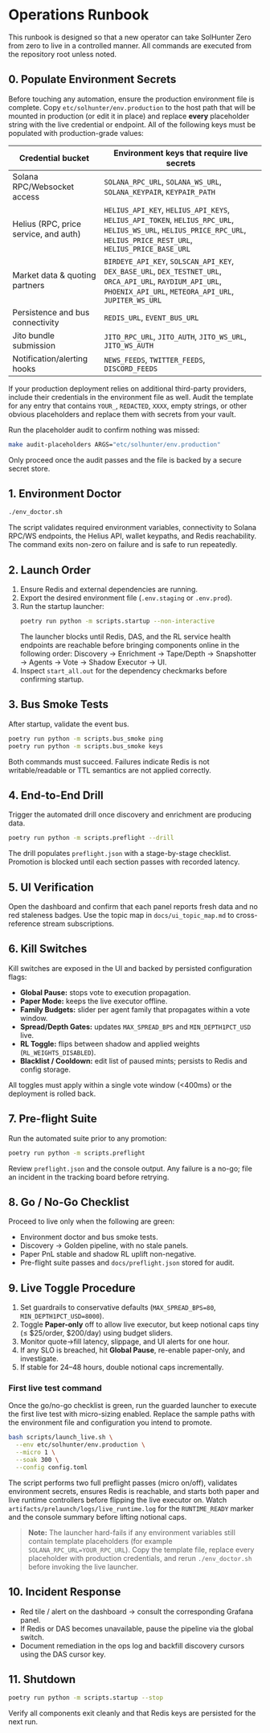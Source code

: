 # Operations Runbook

This runbook is designed so that a new operator can take SolHunter Zero from zero to live in a
controlled manner.  All commands are executed from the repository root unless noted.

## 0. Populate Environment Secrets

Before touching any automation, ensure the production environment file is
complete. Copy `etc/solhunter/env.production` to the host path that will be
mounted in production (or edit it in place) and replace **every** placeholder
string with the live credential or endpoint. All of the following keys must be
populated with production-grade values:

| Credential bucket | Environment keys that require live secrets |
| --- | --- |
| Solana RPC/Websocket access | `SOLANA_RPC_URL`, `SOLANA_WS_URL`, `SOLANA_KEYPAIR`, `KEYPAIR_PATH` |
| Helius (RPC, price service, and auth) | `HELIUS_API_KEY`, `HELIUS_API_KEYS`, `HELIUS_API_TOKEN`, `HELIUS_RPC_URL`, `HELIUS_WS_URL`, `HELIUS_PRICE_RPC_URL`, `HELIUS_PRICE_REST_URL`, `HELIUS_PRICE_BASE_URL` |
| Market data & quoting partners | `BIRDEYE_API_KEY`, `SOLSCAN_API_KEY`, `DEX_BASE_URL`, `DEX_TESTNET_URL`, `ORCA_API_URL`, `RAYDIUM_API_URL`, `PHOENIX_API_URL`, `METEORA_API_URL`, `JUPITER_WS_URL` |
| Persistence and bus connectivity | `REDIS_URL`, `EVENT_BUS_URL` |
| Jito bundle submission | `JITO_RPC_URL`, `JITO_AUTH`, `JITO_WS_URL`, `JITO_WS_AUTH` |
| Notification/alerting hooks | `NEWS_FEEDS`, `TWITTER_FEEDS`, `DISCORD_FEEDS` |

If your production deployment relies on additional third-party providers,
include their credentials in the environment file as well. Audit the template
for any entry that contains `YOUR_`, `REDACTED`, `XXXX`, empty strings, or other
obvious placeholders and replace them with secrets from your vault.

Run the placeholder audit to confirm nothing was missed:

```bash
make audit-placeholders ARGS="etc/solhunter/env.production"
```

Only proceed once the audit passes and the file is backed by a secure secret
store.

## 1. Environment Doctor

```bash
./env_doctor.sh
```

The script validates required environment variables, connectivity to Solana RPC/WS endpoints, the
Helius API, wallet keypaths, and Redis reachability.  The command exits non-zero on failure and is
safe to run repeatedly.

## 2. Launch Order

1. Ensure Redis and external dependencies are running.
2. Export the desired environment file (`.env.staging` or `.env.prod`).
3. Run the startup launcher:
   ```bash
   poetry run python -m scripts.startup --non-interactive
   ```
   The launcher blocks until Redis, DAS, and the RL service health endpoints are reachable before
   bringing components online in the following order:
   Discovery → Enrichment → Tape/Depth → Snapshotter → Agents → Vote → Shadow Executor → UI.
4. Inspect `start_all.out` for the dependency checkmarks before confirming startup.

## 3. Bus Smoke Tests

After startup, validate the event bus.

```bash
poetry run python -m scripts.bus_smoke ping
poetry run python -m scripts.bus_smoke keys
```

Both commands must succeed.  Failures indicate Redis is not writable/readable or TTL semantics are
not applied correctly.

## 4. End-to-End Drill

Trigger the automated drill once discovery and enrichment are producing data.

```bash
poetry run python -m scripts.preflight --drill
```

The drill populates `preflight.json` with a stage-by-stage checklist.  Promotion is blocked until
each section passes with recorded latency.

## 5. UI Verification

Open the dashboard and confirm that each panel reports fresh data and no red staleness badges.  Use
the topic map in `docs/ui_topic_map.md` to cross-reference stream subscriptions.

## 6. Kill Switches

Kill switches are exposed in the UI and backed by persisted configuration flags:

- **Global Pause:** stops vote to execution propagation.
- **Paper Mode:** keeps the live executor offline.
- **Family Budgets:** slider per agent family that propagates within a vote window.
- **Spread/Depth Gates:** updates `MAX_SPREAD_BPS` and `MIN_DEPTH1PCT_USD` live.
- **RL Toggle:** flips between shadow and applied weights (`RL_WEIGHTS_DISABLED`).
- **Blacklist / Cooldown:** edit list of paused mints; persists to Redis and config storage.

All toggles must apply within a single vote window (<400ms) or the deployment is rolled back.

## 7. Pre-flight Suite

Run the automated suite prior to any promotion:

```bash
poetry run python -m scripts.preflight
```

Review `preflight.json` and the console output.  Any failure is a no-go; file an incident in the
tracking board before retrying.

## 8. Go / No-Go Checklist

Proceed to live only when the following are green:

- Environment doctor and bus smoke tests.
- Discovery → Golden pipeline, with no stale panels.
- Paper PnL stable and shadow RL uplift non-negative.
- Pre-flight suite passes and `docs/preflight.json` stored for audit.

## 9. Live Toggle Procedure

1. Set guardrails to conservative defaults (`MAX_SPREAD_BPS=80`, `MIN_DEPTH1PCT_USD=8000`).
2. Toggle **Paper-only** off to allow live executor, but keep notional caps tiny (≤ $25/order,
   $200/day) using budget sliders.
3. Monitor quote→fill latency, slippage, and UI alerts for one hour.
4. If any SLO is breached, hit **Global Pause**, re-enable paper-only, and investigate.
5. If stable for 24–48 hours, double notional caps incrementally.

### First live test command

Once the go/no-go checklist is green, run the guarded launcher to execute the first
live test with micro-sizing enabled. Replace the sample paths with the environment
file and configuration you intend to promote.

```bash
bash scripts/launch_live.sh \
  --env etc/solhunter/env.production \
  --micro 1 \
  --soak 300 \
  --config config.toml
```

The script performs two full preflight passes (micro on/off), validates environment
secrets, ensures Redis is reachable, and starts both paper and live runtime controllers
before flipping the live executor on. Watch `artifacts/prelaunch/logs/live_runtime.log`
for the `RUNTIME_READY` marker and the console summary before lifting notional caps.

> **Note:** The launcher hard-fails if any environment variables still contain
> template placeholders (for example `SOLANA_RPC_URL=YOUR_RPC_URL`). Copy the
> template file, replace every placeholder with production credentials, and rerun
> `./env_doctor.sh` before invoking the live launcher.

## 10. Incident Response

- Red tile / alert on the dashboard → consult the corresponding Grafana panel.
- If Redis or DAS becomes unavailable, pause the pipeline via the global switch.
- Document remediation in the ops log and backfill discovery cursors using the DAS cursor key.

## 11. Shutdown

```bash
poetry run python -m scripts.startup --stop
```

Verify all components exit cleanly and that Redis keys are persisted for the next run.
